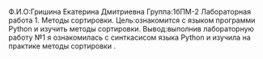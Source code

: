 Ф.И.О:Гришина Екатерина Дмитриевна 
Группа:1бПМ-2
Лабораторная работа 1. Методы сортировки.
Цель:ознакомится с языком программи Python  и изучить методы сортировки.
Вывод:выполнив  лабораторную работу №1 я ознакомилась с синткасисом  языка Python и изучила на практике методы сортировки .
